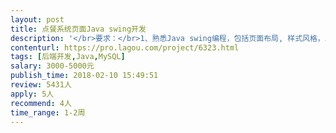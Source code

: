 ```yaml
---                
layout: post       
title: 点餐系统页面Java swing开发           
description: '</br>要求：</br>1、熟悉Java swing编程，包括页面布局, 样式风格，三年以上相关开发经验，熟悉JAVA程序；</br>2、有过餐饮点餐系统开发优先</br>3、主要是界面优化，包括适应不同分辨率；</br>4、将现有界面调整到接近设计效果图，提供效果图；</br>5、软件运行环境为PC端；</br>6、2月23日前完成，初八上班时移交，期间会跟踪开发进度，要求能保证开发时间；</br>'     
contenturl: https://pro.lagou.com/project/6323.html      
tags: [后端开发,Java,MySQL]            
salary: 3000-5000元          
publish_time: 2018-02-10 15:49:51         
review: 5431人                   
apply: 5人                   
recommend: 4人                   
time_range: 1-2周              
---                 
```

